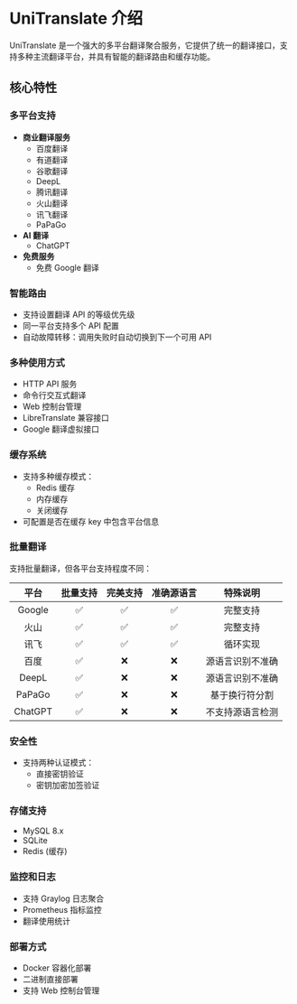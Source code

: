 # UniTranslate 介绍

UniTranslate 是一个强大的多平台翻译聚合服务，它提供了统一的翻译接口，支持多种主流翻译平台，并具有智能的翻译路由和缓存功能。

## 核心特性

### 多平台支持
- **商业翻译服务**
  - 百度翻译
  - 有道翻译
  - 谷歌翻译
  - DeepL
  - 腾讯翻译
  - 火山翻译
  - 讯飞翻译
  - PaPaGo
- **AI 翻译**
  - ChatGPT
- **免费服务**
  - 免费 Google 翻译

### 智能路由
- 支持设置翻译 API 的等级优先级
- 同一平台支持多个 API 配置
- 自动故障转移：调用失败时自动切换到下一个可用 API

### 多种使用方式
- HTTP API 服务
- 命令行交互式翻译
- Web 控制台管理
- LibreTranslate 兼容接口
- Google 翻译虚拟接口

### 缓存系统
- 支持多种缓存模式：
  - Redis 缓存
  - 内存缓存
  - 关闭缓存
- 可配置是否在缓存 key 中包含平台信息

### 批量翻译
支持批量翻译，但各平台支持程度不同：

| 平台 | 批量支持 | 完美支持 | 准确源语言 | 特殊说明 |
|:----:|:--------:|:--------:|:----------:|:--------:|
| Google | ✅ | ✅ | ✅ | 完整支持 |
| 火山 | ✅ | ✅ | ✅ | 完整支持 |
| 讯飞 | ✅ | ✅ | ✅ | 循环实现 |
| 百度 | ✅ | ❌ | ❌ | 源语言识别不准确 |
| DeepL | ✅ | ❌ | ❌ | 源语言识别不准确 |
| PaPaGo | ✅ | ❌ | ❌ | 基于换行符分割 |
| ChatGPT | ✅ | ❌ | ❌ | 不支持源语言检测 |

### 安全性
- 支持两种认证模式：
  - 直接密钥验证
  - 密钥加密加签验证

### 存储支持
- MySQL 8.x
- SQLite
- Redis (缓存)

### 监控和日志
- 支持 Graylog 日志聚合
- Prometheus 指标监控
- 翻译使用统计

### 部署方式
- Docker 容器化部署
- 二进制直接部署
- 支持 Web 控制台管理
